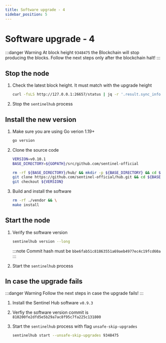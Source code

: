 ```yaml
---
title: Software upgrade - 4
sidebar_position: 5
---
```


# Software upgrade - 4

:::danger Warning
At block height `9348475` the Blockchain will stop producing the blocks. Follow the next steps only after the blockchain halt!
:::

## Stop the node

1. Check the latest block height. It must match with the upgrade height

    ``` sh
    curl -fsLS http://127.0.0.1:26657/status | jq -r '.result.sync_info.latest_block_height'
    ```

2. Stop the `sentinelhub` process

## Install the new version

1. Make sure you are using Go verion 1.19+

    ``` sh
    go version
    ```

2. Clone the source code

    ``` sh
    VERSION=v0.10.1
    BASE_DIRECTORY=${GOPATH}/src/github.com/sentinel-official

    rm -rf ${BASE_DIRECTORY}/hub/ && mkdir -p ${BASE_DIRECTORY} && cd ${BASE_DIRECTORY}/ && \
    git clone https://github.com/sentinel-official/hub.git && cd ${BASE_DIRECTORY}/hub/ && \
    git checkout ${VERSION}
    ```

3. Build and install the software

    ``` sh
    rm -rf ./vendor && \
    make install
    ```

## Start the node

1. Verify the software version

    ``` sh
    sentinelhub version --long
    ```

    :::note
    Commit hash must be `bbe6fab51c81863551a69aeb4977ec4c19fcd60a`
    :::

2. Start the `sentinelhub` process

## In case the upgrade fails

:::danger Warning
Follow the next steps in case the upgrade fails!
:::

1. Install the Sentinel Hub software `v0.9.3`

2. Verfiy the software version commit is `810200fe2dfd5e5b29a7ac8f95c7fa225c131800`

3. Start the `sentinelhub` process with flag `unsafe-skip-upgrades`

    ``` sh
    sentinelhub start --unsafe-skip-upgrades 9348475
    ```